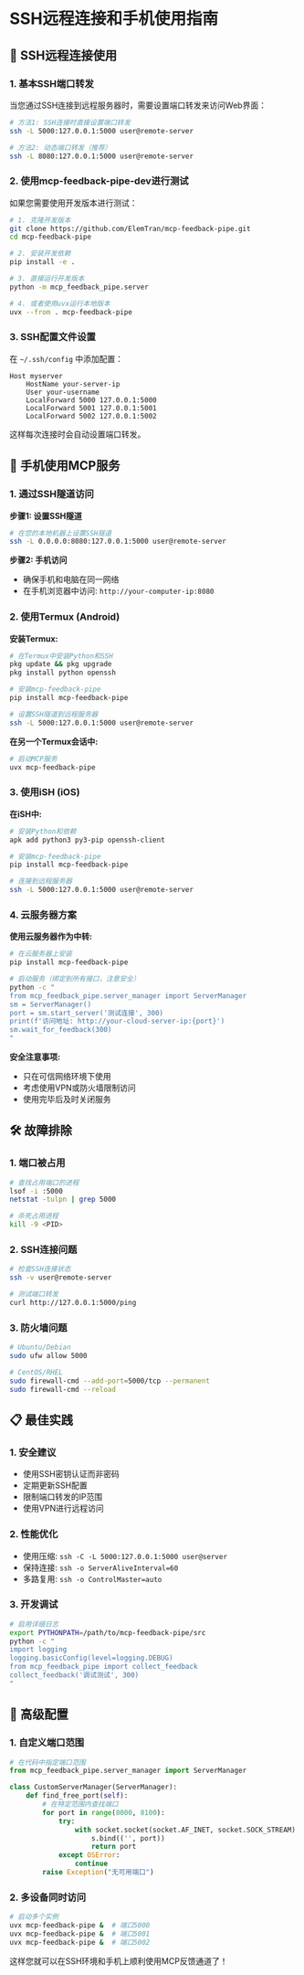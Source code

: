 # SSH远程连接和手机使用指南

## 🔗 SSH远程连接使用

### 1. 基本SSH端口转发

当您通过SSH连接到远程服务器时，需要设置端口转发来访问Web界面：

```bash
# 方法1: SSH连接时直接设置端口转发
ssh -L 5000:127.0.0.1:5000 user@remote-server

# 方法2: 动态端口转发（推荐）
ssh -L 8080:127.0.0.1:5000 user@remote-server
```

### 2. 使用mcp-feedback-pipe-dev进行测试

如果您需要使用开发版本进行测试：

```bash
# 1. 克隆开发版本
git clone https://github.com/ElemTran/mcp-feedback-pipe.git
cd mcp-feedback-pipe

# 2. 安装开发依赖
pip install -e .

# 3. 直接运行开发版本
python -m mcp_feedback_pipe.server

# 4. 或者使用uvx运行本地版本
uvx --from . mcp-feedback-pipe
```

### 3. SSH配置文件设置

在 `~/.ssh/config` 中添加配置：

```
Host myserver
    HostName your-server-ip
    User your-username
    LocalForward 5000 127.0.0.1:5000
    LocalForward 5001 127.0.0.1:5001
    LocalForward 5002 127.0.0.1:5002
```

这样每次连接时会自动设置端口转发。

## 📱 手机使用MCP服务

### 1. 通过SSH隧道访问

**步骤1: 设置SSH隧道**
```bash
# 在您的本地机器上设置SSH隧道
ssh -L 0.0.0.0:8080:127.0.0.1:5000 user@remote-server
```

**步骤2: 手机访问**
- 确保手机和电脑在同一网络
- 在手机浏览器中访问: `http://your-computer-ip:8080`

### 2. 使用Termux (Android)

**安装Termux:**
```bash
# 在Termux中安装Python和SSH
pkg update && pkg upgrade
pkg install python openssh

# 安装mcp-feedback-pipe
pip install mcp-feedback-pipe

# 设置SSH隧道到远程服务器
ssh -L 5000:127.0.0.1:5000 user@remote-server
```

**在另一个Termux会话中:**
```bash
# 启动MCP服务
uvx mcp-feedback-pipe
```

### 3. 使用iSH (iOS)

**在iSH中:**
```bash
# 安装Python和依赖
apk add python3 py3-pip openssh-client

# 安装mcp-feedback-pipe
pip install mcp-feedback-pipe

# 连接到远程服务器
ssh -L 5000:127.0.0.1:5000 user@remote-server
```

### 4. 云服务器方案

**使用云服务器作为中转:**

```bash
# 在云服务器上安装
pip install mcp-feedback-pipe

# 启动服务（绑定到所有接口，注意安全）
python -c "
from mcp_feedback_pipe.server_manager import ServerManager
sm = ServerManager()
port = sm.start_server('测试连接', 300)
print(f'访问地址: http://your-cloud-server-ip:{port}')
sm.wait_for_feedback(300)
"
```

**安全注意事项:**
- 只在可信网络环境下使用
- 考虑使用VPN或防火墙限制访问
- 使用完毕后及时关闭服务

## 🛠️ 故障排除

### 1. 端口被占用
```bash
# 查找占用端口的进程
lsof -i :5000
netstat -tulpn | grep 5000

# 杀死占用进程
kill -9 <PID>
```

### 2. SSH连接问题
```bash
# 检查SSH连接状态
ssh -v user@remote-server

# 测试端口转发
curl http://127.0.0.1:5000/ping
```

### 3. 防火墙问题
```bash
# Ubuntu/Debian
sudo ufw allow 5000

# CentOS/RHEL
sudo firewall-cmd --add-port=5000/tcp --permanent
sudo firewall-cmd --reload
```

## 📋 最佳实践

### 1. 安全建议
- 使用SSH密钥认证而非密码
- 定期更新SSH配置
- 限制端口转发的IP范围
- 使用VPN进行远程访问

### 2. 性能优化
- 使用压缩: `ssh -C -L 5000:127.0.0.1:5000 user@server`
- 保持连接: `ssh -o ServerAliveInterval=60`
- 多路复用: `ssh -o ControlMaster=auto`

### 3. 开发调试
```bash
# 启用详细日志
export PYTHONPATH=/path/to/mcp-feedback-pipe/src
python -c "
import logging
logging.basicConfig(level=logging.DEBUG)
from mcp_feedback_pipe import collect_feedback
collect_feedback('调试测试', 300)
"
```

## 🔧 高级配置

### 1. 自定义端口范围
```python
# 在代码中指定端口范围
from mcp_feedback_pipe.server_manager import ServerManager

class CustomServerManager(ServerManager):
    def find_free_port(self):
        # 在特定范围内查找端口
        for port in range(8000, 8100):
            try:
                with socket.socket(socket.AF_INET, socket.SOCK_STREAM) as s:
                    s.bind(('', port))
                    return port
            except OSError:
                continue
        raise Exception("无可用端口")
```

### 2. 多设备同时访问
```bash
# 启动多个实例
uvx mcp-feedback-pipe &  # 端口5000
uvx mcp-feedback-pipe &  # 端口5001
uvx mcp-feedback-pipe &  # 端口5002
```

这样您就可以在SSH环境和手机上顺利使用MCP反馈通道了！ 